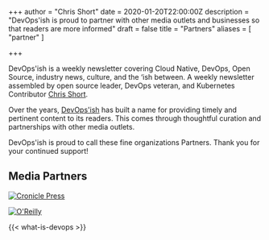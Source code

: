 +++
author = "Chris Short"
date = 2020-01-20T22:00:00Z
description = "DevOps'ish is proud to partner with other media outlets and businesses so that readers are more informed"
draft = false
title = "Partners"
aliases = [
	"partner"
]

+++


DevOps'ish is a weekly newsletter covering Cloud Native, DevOps, Open Source, industry news, culture, and the ‘ish between. A weekly newsletter assembled by open source leader, DevOps veteran, and Kubernetes Contributor [Chris Short](https://chrisshort.me).

Over the years, [DevOps'ish](/) has built a name for providing timely and pertinent content to its readers. This comes through thoughtful curation and partnerships with other media outlets.

DevOps'ish is proud to call these fine organizations Partners. Thank you for your continued support!

## Media Partners

[![Cronicle Press](https://shortcdn.com/devopsish/cronicle-press.png)](https://cronicle.press/)

[![O'Reilly](https://shortcdn.com/devopsish/oreilly.jpg)](https://www.oreilly.com/pub/cpc/295836)

{{< what-is-devops >}}
